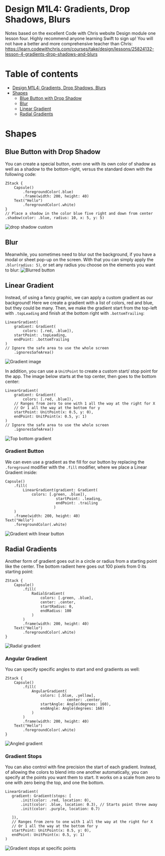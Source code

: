 #  Design M1L4: Gradients, Drop Shadows, Blurs
Notes based on the excellent Code with Chris website Design module one lesson four. Highly recommend
anyone learning Swift to sign up! You will not have a better and more comprehensive teacher than Chris:
https://learn.codewithchris.com/courses/take/design/lessons/25824132-lesson-4-gradients-drop-shadows-and-blurs

# Table of contents
- [Design M1L4: Gradients, Drop Shadows, Blurs](#design-m1l4-gradients-drop-shadows-blurs)
- [Shapes](#shapes)
  - [Blue Button with Drop Shadow](#blue-button-with-drop-shadow)
  - [Blur](#blur)
  - [Linear Gradient](#linear-gradient)
  - [Radial Gradients](#radial-gradients)

# Shapes
## Blue Button with Drop Shadow
You can create a special button, even one with its own color of shadow 
as well as a shadow to the bottom-right, versus the standard down with
the following code:
```
ZStack {
    Capsule()
        .foregroundColor(.blue)
        .frame(width: 200, height: 40)
    Text("Hello")
        .foregroundColor(.white)
}
// Place a shadow in the color blue five right and down from center
.shadow(color: .blue, radius: 10, x: 5, y: 5)
```
![drop shadow custom](img/blueShadow.jpeg)

## Blur
Meanwhile, you sometimes need to blur out the background, if you have a modal
or sheet pop-up on the screen. With that you can simply apply the `.blur(radius: 5)`, or
set any radius you choose on the elements you want to blur:
![Blurred button](img/blurButton.jpeg)

## Linear Gradient
Instead, of using a fancy graphic, we can apply a custom gradient as our background!
Here we create a gradient with a list of colors, red and blue, but they could be many. 
Then, we make the gradient start from the top-left with `.topLeading` and finish at the
bottom right with `.bottomTrailing`:
```
LinearGradient(
    gradient: Gradient(
        colors: [.red, .blue]),
    startPoint: .topLeading,
    endPoint: .bottomTrailing
)
// Ignore the safe area to use the whole screen
    .ignoresSafeArea()
```
![Gradient image](img/redBlueGradient.jpeg)

In addition, you can use a `UnitPoint` to create a custom start/ stop point for the app. The 
image below starts at the top center, then goes to the bottom center:
```
LinearGradient(
    gradient: Gradient(
        colors: [.red, .blue]),
    // Ranges from zero to one with 1 all the way at the right for X
    // Or 1 all the way at the bottom for y
    startPoint: UnitPoint(x: 0.5, y: 0),
    endPoint: UnitPoint(x: 0.5, y: 1)
)
// Ignore the safe area to use the whole screen
    .ignoresSafeArea()
```
![Top bottom gradient](img/topBottomGradient.jpeg)

### Gradient Button
We can even use a gradient as the fill for our button by replacing the 
`.foreground` modifier with the `.fill` modifier, where we place a Linear Gradient inside:
```
Capsule()
    .fill(
        LinearGradient(gradient: Gradient(
            colors: [.green, .blue]),
                       startPoint: .leading,
                       endPoint: .trailing
                      )
    )
    .frame(width: 200, height: 40)
Text("Hello")
    .foregroundColor(.white)
```
![Gradient with linear button](img/gradientFillButton.jpeg)

## Radial Gradients
Another form of gradient goes out in a circle or radius from a starting point like
the center. The bottom radient here goes out 100 pixels from 0 its starting point:
```
ZStack {
    Capsule()
        .fill(
            RadialGradient(
                colors: [.green, .blue],
                center: .center,
                startRadius: 0,
                endRadius: 100
            )
        )
        .frame(width: 200, height: 40)
    Text("Hello")
        .foregroundColor(.white)
}
``` 
![Radial gradient](img/radialGradient.jpeg)

### Angular Gradient
You can specify specific angles to start and end gradients as well:
```
ZStack {
    Capsule()
        .fill(
            AngularGradient(
                colors: [.blue, .yellow],
                            center: .center,
                startAngle: Angle(degrees: 160),
                endAngle: Angle(degrees: 160)
            )
        )
        .frame(width: 200, height: 40)
    Text("Hello")
        .foregroundColor(.white)
}
```
![Angled gradient](img/angleGradient.jpeg)

### Gradient Stops
You can also control with fine precision the start of each gradient. Instead, of allowing
the colors to blend into one another automatically, you can specify at the points you want them to
start. It works on a scale from zero to one with zero being the top, and one the bottom. 
 ```
 LinearGradient(
    gradient: Gradient(stops: [
        .init(color: .red, location: 0),
        .init(color: .blue, location: 0.3), // Starts point three away
        .init(color: .purple, location: 0.7)
    
    ]),
    // Ranges from zero to one with 1 all the way at the right for X
    // Or 1 all the way at the bottom for y
    startPoint: UnitPoint(x: 0.5, y: 0),
    endPoint: UnitPoint(x: 0.5, y: 1)
)
 ```
 ![Gradient stops at specific points](img/gradientStops.jpeg)
